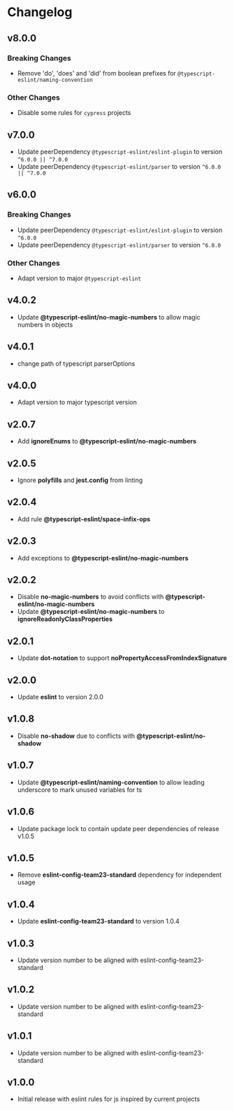 # Changelog

## v8.0.0
### Breaking Changes
- Remove 'do', 'does' and 'did' from boolean prefixes for `@typescript-eslint/naming-convention`

### Other Changes
- Disable some rules for `cypress` projects

## v7.0.0
- Update peerDependency `@typescript-eslint/eslint-plugin` to version `^6.0.0 || ^7.0.0`
- Update peerDependency `@typescript-eslint/parser` to version `^6.0.0 || ^7.0.0`

## v6.0.0
### Breaking Changes
- Update peerDependency `@typescript-eslint/eslint-plugin` to version `^6.0.0`
- Update peerDependency `@typescript-eslint/parser` to version `^6.0.0`

### Other Changes
- Adapt version to major `@typescript-eslint`

## v4.0.2
- Update **@typescript-eslint/no-magic-numbers** to allow magic numbers in objects

## v4.0.1
- change path of typescript parserOptions

## v4.0.0
- Adapt version to major typescript version

## v2.0.7
- Add **ignoreEnums** to **@typescript-eslint/no-magic-numbers** 

## v2.0.5
- Ignore **polyfills** and **jest.config** from linting

## v2.0.4
- Add rule **@typescript-eslint/space-infix-ops**

## v2.0.3
- Add exceptions to **@typescript-eslint/no-magic-numbers**

## v2.0.2
- Disable **no-magic-numbers** to avoid conflicts with **@typescript-eslint/no-magic-numbers**
- Update **@typescript-eslint/no-magic-numbers** to **ignoreReadonlyClassProperties**

## v2.0.1
- Update **dot-notation** to support **noPropertyAccessFromIndexSignature**

## v2.0.0
- Update **eslint** to version 2.0.0 

## v1.0.8
- Disable **no-shadow** due to conflicts with **@typescript-eslint/no-shadow**

## v1.0.7
- Update **@typescript-eslint/naming-convention** to allow leading underscore to mark unused variables for ts

## v1.0.6
- Update package lock to contain update peer dependencies of release v1.0.5

## v1.0.5
- Remove **eslint-config-team23-standard** dependency for independent usage

## v1.0.4
- Update **eslint-config-team23-standard** to version 1.0.4

## v1.0.3
- Update version number to be aligned with eslint-config-team23-standard

## v1.0.2
- Update version number to be aligned with eslint-config-team23-standard

## v1.0.1
- Update version number to be aligned with eslint-config-team23-standard

## v1.0.0
- Initial release with eslint rules for js inspired by current projects
